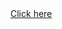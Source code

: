 
<html>
<title>
  Mycodes
  </title>
  <body>
    <a href="http://nrnvcoding.blogspot.com"> Click here </a>
    </body>
  </html>
